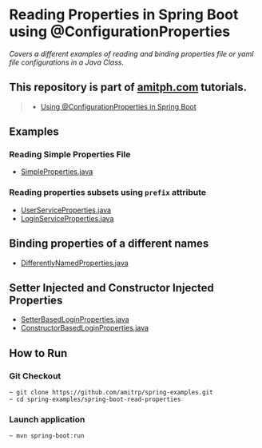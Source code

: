 # Reading Properties in Spring Boot using @ConfigurationProperties
_Covers a different examples of reading and binding properties file or yaml file configurations in a Java Class._ 

## This repository is part of [amitph.com](https://www.amitph.com/) tutorials.
> - [Using @ConfigurationProperties in Spring Boot](https://www.amitph.com/)

## Examples

### Reading Simple Properties File
- [SimpleProperties.java](/src/main/java/com/amitph/spring/properties/SimpleProperties.java)

### Reading properties subsets using `prefix` attribute
- [UserServiceProperties.java](/src/main/java/com/amitph/spring/properties/prefixed/UserServiceProperties.java)
- [LoginServiceProperties.java](/src/main/java/com/amitph/spring/properties/prefixed/LoginServiceProperties.java)

## Binding properties of a different names
- [DifferentlyNamedProperties.java](/src/main/java/com/amitph/spring/properties/prefixed/DifferentlyNamedProperties.java)

## Setter Injected and Constructor Injected Properties
- [SetterBasedLoginProperties.java](/src/main/java/com/amitph/spring/properties/SetterBasedLoginProperties.java)
- [ConstructorBasedLoginProperties.java](/src/main/java/com/amitph/spring/properties/ConstructorBasedLoginProperties.java)


## How to Run

### Git Checkout
```
~ git clone https://github.com/amitrp/spring-examples.git
~ cd spring-examples/spring-boot-read-properties
```

### Launch application
```
~ mvn spring-boot:run
```  


